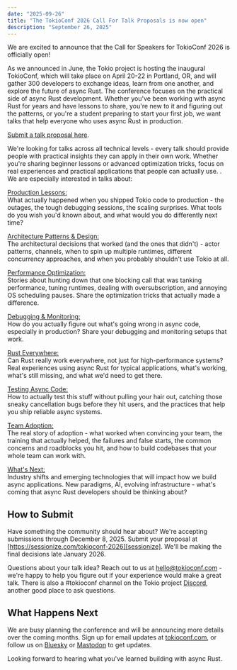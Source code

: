 ```yaml
---
date: "2025-09-26"
title: "The TokioConf 2026 Call For Talk Proposals is now open"
description: "September 26, 2025"
---
```


We are excited to announce that the Call for Speakers for TokioConf 2026 is
officially open!

As we announced in June, the Tokio project is hosting the inaugural TokioConf,
which will take place on April 20-22 in Portland, OR, and will gather 300
developers to exchange ideas, learn from one another, and explore the future of
async Rust. The conference focuses on the practical side of async Rust
development. Whether you've been working with async Rust for years and have
lessons to share, you're new to it and figuring out the patterns, or you're a
student preparing to start your first job, we want talks that help everyone who
uses async Rust in production.

[Submit a talk proposal here][sessionize].

We're looking for talks across all technical levels - every talk should provide
people with practical insights they can apply in their own work. Whether you're
sharing beginner lessons or advanced optimization tricks, focus on real
experiences and practical applications that people can actually use. . We are
especially interested in talks about:

<ins>Production Lessons:</ins><br/>
What actually happened when you shipped Tokio code to production - the outages,
the tough debugging sessions, the scaling surprises. What tools do you wish
you'd known about, and what would you do differently next time?

<ins>Architecture Patterns & Design:</ins><br/>
The architectural decisions that worked (and the ones that didn't) - actor
patterns, channels, when to spin up multiple runtimes, different concurrency
approaches, and when you probably shouldn't use Tokio at all.

<ins>Performance Optimization:</ins><br/>
Stories about hunting down that one blocking call that was tanking performance,
tuning runtimes, dealing with oversubscription, and annoying OS scheduling
pauses. Share the optimization tricks that actually made a difference.

<ins>Debugging & Monitoring:</ins><br/>
How do you actually figure out what's going wrong in async code, especially in
production? Share your debugging and monitoring setups that work.

<ins>Rust Everywhere:</ins><br/>
Can Rust really work everywhere, not just for high-performance systems? Real
experiences using async Rust for typical applications, what's working, what's
still missing, and what we'd need to get there.

<ins>Testing Async Code:</ins><br/>
How to actually test this stuff without pulling your hair out, catching those
sneaky cancellation bugs before they hit users, and the practices that help you
ship reliable async systems.

<ins>Team Adoption:</ins><br/>
The real story of adoption - what worked when convincing your team, the training
that actually helped, the failures and false starts, the common concerns and
roadblocks you hit, and how to build codebases that your whole team can work
with.

<ins>What's Next:</ins><br/>
Industry shifts and emerging technologies that will impact how we build async
applications. New paradigms, AI, evolving infrastructure - what's coming that
async Rust developers should be thinking about?

## How to Submit
Have something the community should hear about? We're accepting submissions
through December 8, 2025. Submit your proposal at
[https://sessionize.com/tokioconf-2026][sessionize]. We'll be making the final
decisions late January 2026.

Questions about your talk idea? Reach out to us at
[hello@tokioconf.com](hello@tokioconf.com) - we're happy to help you figure out
if your experience would make a great talk. There is also a #tokioconf channel
on the Tokio project [Discord], another good place to ask questions.

## What Happens Next
We are busy planning the conference and will be announcing more details over the
coming months. Sign up for email updates at
[tokioconf.com](https://tokioconf.com), or follow us on [Bluesky] or [Mastodon] to
get updates.

Looking forward to hearing what you've learned building with async Rust.

[sessionize]: https://sessionize.com/tokioconf-2026
[Discord]: https://discord.gg/tokio
[Mastodon]: https://hachyderm.io/@tokioconf
[BlueSky]: https://bsky.app/profile/tokioconf.com